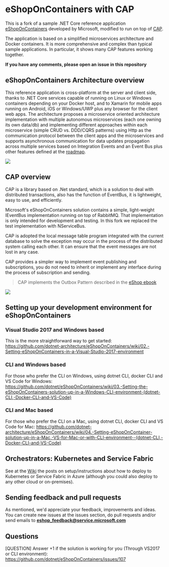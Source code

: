 # eShopOnContainers with CAP

This is a fork of a sample .NET Core reference application [eShopOnContainers](https://github.com/dotnet-architecture/eShopOnContainers) developed by Microsoft, modified to run on top of [CAP](https://github.com/dotnetcore/CAP). 

The application is based on a simplified microservices architecture and Docker containers. It is more comprehensive and complex than typical sample applications. In particular, it shows many CAP features working together.

**If you have any comments, please open an issue in this repository**


## eShopOnContainers Architecture overview 

This reference application is cross-platform at the server and client side, thanks to .NET Core services capable of running on Linux or Windows containers depending on your Docker host, and to Xamarin for mobile apps running on Android, iOS or Windows/UWP plus any browser for the client web apps.
The architecture proposes a microservice oriented architecture implementation with multiple autonomous microservices (each one owning its own data/db) and implementing different approaches within each microservice (simple CRUD vs. DDD/CQRS patterns) using Http as the communication protocol between the client apps and the microservices and supports asynchronous communication for data updates propagation across multiple services based on Integration Events and an Event Bus plus other features defined at the <a href='https://github.com/dotnet/eShopOnContainers/wiki/01.-Roadmap-and-Milestones-for-future-releases'>roadmap</a>.
<p>
<img src="https://user-images.githubusercontent.com/1712635/38758862-d4b42498-3f27-11e8-8dad-db60b0fa05d3.png">
<p>

## CAP overview

CAP is a library based on .Net standard, which is a solution to deal with distributed transactions, also has the function of EventBus, it is lightweight, easy to use, and efficiently.

Microsoft's eShopOnContainers solution contains a simple, light-weight IEventBus implementation running on top of RabbitMQ. That implementation is only intended for development and testing. In this fork we replaced the test implementation with NServiceBus.

CAP is adopted the local message table program integrated with the current database to solve the exception may occur in the process of the distributed system calling each other. It can ensure that the event messages are not lost in any case.

CAP provides a simpler way to implement event publishing and subscriptions, you do not need to inherit or implement any interface during the process of subscription and sending.

>CAP implements the Outbox Pattern described in the [eShop ebook](https://docs.microsoft.com/en-us/dotnet/standard/microservices-architecture/multi-container-microservice-net-applications/subscribe-events#designing-atomicity-and-resiliency-when-publishing-to-the-event-bus)
<img src="https://docs.microsoft.com/en-us/dotnet/standard/microservices-architecture/multi-container-microservice-net-applications/media/image24.png">


## Setting up your development environment for eShopOnContainers
### Visual Studio 2017 and Windows based
This is the more straightforward way to get started:
https://github.com/dotnet-architecture/eShopOnContainers/wiki/02.-Setting-eShopOnContainers-in-a-Visual-Studio-2017-environment

### CLI and Windows based
For those who prefer the CLI on Windows, using dotnet CLI, docker CLI and VS Code for Windows:
https://github.com/dotnet/eShopOnContainers/wiki/03.-Setting-the-eShopOnContainers-solution-up-in-a-Windows-CLI-environment-(dotnet-CLI,-Docker-CLI-and-VS-Code)

### CLI and Mac based
For those who prefer the CLI on a Mac, using dotnet CLI, docker CLI and VS Code for Mac:
https://github.com/dotnet-architecture/eShopOnContainers/wiki/04.-Setting-eShopOnContainer-solution-up-in-a-Mac,-VS-for-Mac-or-with-CLI-environment--(dotnet-CLI,-Docker-CLI-and-VS-Code)

## Orchestrators: Kubernetes and Service Fabric
See at the [Wiki](https://github.com/dotnet-architecture/eShopOnContainers/wiki) the posts on setup/instructions about how to deploy to Kubernetes or Service Fabric in Azure (although you could also deploy to any other cloud or on-premises).

## Sending feedback and pull requests
As mentioned, we'd appreciate your feedback, improvements and ideas.
You can create new issues at the issues section, do pull requests and/or send emails to **eshop_feedback@service.microsoft.com**

## Questions
[QUESTION] Answer +1 if the solution is working for you (Through VS2017 or CLI environment):
https://github.com/dotnet/eShopOnContainers/issues/107
